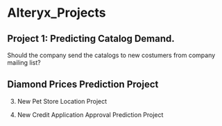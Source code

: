 # Alteryx_Projects

## Project 1: Predicting Catalog Demand.

Should the company send the catalogs to new costumers from company mailing list?

## Diamond Prices Prediction Project

3. New Pet Store Location Project

5. New Credit Application Approval Prediction Project


